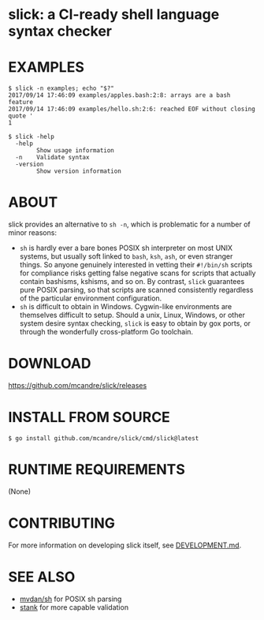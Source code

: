 # slick: a CI-ready shell language syntax checker

# EXAMPLES

```console
$ slick -n examples; echo "$?"
2017/09/14 17:46:09 examples/apples.bash:2:8: arrays are a bash feature
2017/09/14 17:46:09 examples/hello.sh:2:6: reached EOF without closing quote '
1

$ slick -help
  -help
        Show usage information
  -n    Validate syntax
  -version
        Show version information
```

# ABOUT

slick provides an alternative to `sh -n`, which is problematic for a number of minor reasons:

* `sh` is hardly ever a bare bones POSIX sh interpreter on most UNIX systems, but usually soft linked to `bash`, `ksh`, `ash`, or even stranger things. So anyone genuinely interested in vetting their `#!/bin/sh` scripts for compliance risks getting false negative scans for scripts that actually contain bashisms, kshisms, and so on. By contrast, `slick` guarantees pure POSIX parsing, so that scripts are scanned consistently regardless of the particular environment configuration.
* `sh` is difficult to obtain in Windows. Cygwin-like environments are themselves difficult to setup. Should a unix, Linux, Windows, or other system desire syntax checking, `slick` is easy to obtain by gox ports, or through the wonderfully cross-platform Go toolchain.

# DOWNLOAD

https://github.com/mcandre/slick/releases

# INSTALL FROM SOURCE

```console
$ go install github.com/mcandre/slick/cmd/slick@latest
```

# RUNTIME REQUIREMENTS

(None)

# CONTRIBUTING

For more information on developing slick itself, see [DEVELOPMENT.md](DEVELOPMENT.md).

# SEE ALSO

* [mvdan/sh](https://github.com/mvdan/sh) for POSIX sh parsing
* [stank](https://github.com/mcandre/stank) for more capable validation
